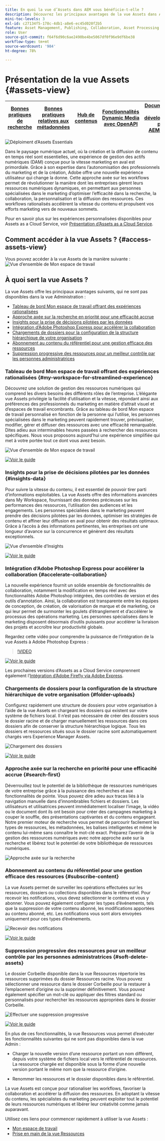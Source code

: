 ```yaml
---
title: En quoi la vue d’Assets dans AEM vous bénéficie-t-elle ?
description: Découvrez les principaux avantages de la vue Assets dans AEM. Grâce à son expertise dans l’autonomisation des professionnels du marketing et de la création, Adobe offre une nouvelle expérience utilisateur qui change la donne.
mini-toc-levels: 3
exl-id: c27134f5-178c-4db1-a8e6-ec45d020f2b5
feature: Asset Management, Publishing, Collaboration, Asset Processing
role: User
source-git-commit: f64f6d90c6ae2490be4be5067df0f96e9df6be38
workflow-type: tm+mt
source-wordcount: '984'
ht-degree: 78%

---
```


# Présentation de la vue Assets {#assets-view}

| [Bonnes pratiques de recherche](/help/assets/search-best-practices.md) | [Bonnes pratiques relatives aux métadonnées](/help/assets/metadata-best-practices.md) | [Hub de contenus](/help/assets/product-overview.md) | [Fonctionnalités Dynamic Media avec OpenAPI](/help/assets/dynamic-media-open-apis-overview.md) | [Documentation de développement pour AEM Assets](https://developer.adobe.com/experience-cloud/experience-manager-apis/) |
| ------------- | --------------------------- |---------|----|-----|

![Déploiment d’Assets Essentials](assets/banner-image.jpg)

Dans le paysage numérique actuel, où la création et la diffusion de contenu en temps réel sont essentielles, une expérience de gestion des actifs numériques (DAM) conçue pour la vitesse marketing en aval est primordiale. Grâce à son expertise dans l’autonomisation des professionnels du marketing et de la création, Adobe offre une nouvelle expérience utilisateur qui change la donne. Cette approche axée sur les workflows permet de révolutionner la manière dont les entreprises gèrent leurs ressources numériques dynamiques, en permettant aux personnes spécialisées dans le marketing d’optimiser l’efficacité dans la recherche, la collaboration, la personnalisation et la diffusion des ressources. Ces workflows rationalisés accélèrent la vitesse du contenu et propulsent vos efforts marketing vers de nouveaux sommets.

Pour en savoir plus sur les expériences personnalisées disponibles pour Assets as a Cloud Service, voir [Présentation d’Assets as a Cloud Service](/help/assets/overview.md#persona-based-experiences).

## Comment accéder à la vue Assets ? {#access-assets-view}

Vous pouvez accéder à la vue Assets de la manière suivante :
![Vue d’ensemble de Mon espace de travail](assets/assets-view.png)

<!--

* **Toggle in Admin view**

    * Log into [!DNL Experience Manager] using Cloud Manager.
    * Navigate to **[!UICONTROL Assets]** > **[!UICONTROL Files]**.
    * Click the profile icon on the top right corner.
    * Click **[!UICONTROL Switch View]** from the **[!UICONTROL Profile Settings]** section.
    Repeat these steps to switch back to the Admin view.

* **Product Switcher**
    * Log into [!DNL Experience Manager] and click ![Product selector](assets/waffle-icon.svg).
    * Select **[!UICONTROL Experience Manager Assets]** to access the Assets view.
    * Select **[!UICONTROL Experience Manager]** to access the Admin view.

* **Quick Links** 
    * Log into experience.adobe.com.
    * Click **[!UICONTROL Experience Manager Assets]** to access the Assets view.
    * Click **[!UICONTROL Experience Manager Assets]** to access the Assets view.

    -->

## À quoi sert la vue Assets ?

La vue Assets offre les principaux avantages suivants, qui ne sont pas disponibles dans la vue Administration :

* [Tableau de bord Mon espace de travail offrant des expériences rationalisées](#my-workspace-for-streamlined-experience)
* [Approche axée sur la recherche en priorité pour une efficacité accrue](#search-first)
* [Insights pour la prise de décisions pilotées par les données](#insights-data)
* [Intégration d’Adobe Photoshop Express pour accélérer la collaboration](#accelerate-collaboration)
* [Chargements de dossiers pour la configuration de la structure hiérarchique de votre organisation](#folder-uploads)
* [Abonnement au contenu du référentiel pour une gestion efficace des ressources](#subscribe-content)
* [Suppression progressive des ressources pour un meilleur contrôle par les personnes administratrices](#soft-delete-assets)

### Tableau de bord Mon espace de travail offrant des expériences rationalisées {#my-workspace-for-streamlined-experience}

Découvrez une solution de gestion des ressources numériques qui comprend les divers besoins des différents rôles de l’entreprise. L’élégante vue Assets privilégie la facilité d’utilisation et la vitesse, répondant ainsi aux préférences des professionnels du marketing en matière d’attrait visuel et d’espaces de travail encombrants. Grâce au tableau de bord Mon espace de travail personnalisé en fonction de la personne qui l’utilise, les personnes spécialisées dans le marketing peuvent rapidement trouver, prévisualiser, modifier, gérer et diffuser des ressources avec une efficacité remarquable. Dites adieu aux interminables heures passées à rechercher des ressources spécifiques. Nous vous proposons aujourd’hui une expérience simplifiée qui met à votre portée tout ce dont vous avez besoin.

![Vue d’ensemble de Mon espace de travail](assets/my-workspace-demo.gif)

[![Voir le guide](assets/see-the-guide-sm.png)](my-workspace-assets-view.md)

### Insights pour la prise de décisions pilotées par les données {#insights-data}

Pour suivre la vitesse du contenu, il est essentiel de pouvoir tirer parti d’informations exploitables. La vue Assets offre des informations avancées dans My Workspace, fournissant des données précieuses sur les performances des ressources, l’utilisation des audiences et les engagements. Les personnes spécialiées dans le marketing peuvent prendre des décisions pilotées par les données, optimiser les stratégies de contenu et affiner leur diffusion en aval pour obtenir des résultats optimaux. Grâce à l’accès à des informations pertinentes, les entreprises ont une longueur d’avance sur la concurrence et génèrent des résultats exceptionnels.

![Vue d’ensemble d’Insights](assets/insights-overview.gif)

[![Voir le guide](assets/see-the-guide-sm.png)](manage-reports-assets-view.md#view-live-statistics)

### Intégration d’Adobe Photoshop Express pour accélérer la collaboration {#accelerate-collaboration}

La nouvelle expérience fournit un solide ensemble de fonctionnalités de collaboration, notamment la modification en temps réel avec des fonctionnalités Adobe Photoshop intégrées, des contrôles de version et des outils d’annotation. Ainsi, la collaboration est transparente entre les équipes de conception, de création, de valorisation de marque et de marketing, ce qui leur permet de surmonter les goulets d’étranglement et d’accélérer le processus des opérations marketing. Les personnes spécialisées dans le marketing disposent désormais d’outils puissants pour accélérer la livraison des projets et accroître leur productivité globale.

Regardez cette vidéo pour comprendre la puissance de l’intégration de la vue Assets à Adobe Photoshop Express :

>[!VIDEO](https://video.tv.adobe.com/v/3420922)

[![Voir le guide](assets/see-the-guide-sm.png)](edit-images-assets-view.md)

Les prochaines versions d’Assets as a Cloud Service comprennent également l’[Intégration d’Adobe Firefly via Adobe Express](https://firefly.adobe.com/?gclid=EAIaIQobChMIlZeKuNfj_wIVeyCtBh3e5g2cEAAYASAAEgL56_D_BwE&amp;sdid=JM4FW6VL&amp;mv=search&amp;mv2=paidsearch&amp;ef_id=EAIaIQobChMIlZeKuNfj_wIVeyCtBh3e5g2cEAAYASAAEgL56_D_BwE:G:s&amp;s_kwcid=AL!3085!3!652077237594!e!!g!!adobe%20firefly!19870733758!148140507838).

### Chargements de dossiers pour la configuration de la structure hiérarchique de votre organisation {#folder-uploads}

Configurez rapidement une structure de dossiers pour votre organisation à l’aide de la vue Assets en chargeant les dossiers qui existent sur votre système de fichiers local. Il n’est pas nécessaire de créer des dossiers sous le dossier racine et de charger manuellement les ressources dans ces dossiers afin de conserver la structure hiérarchique logique. Tous les dossiers et ressources situés sous le dossier racine sont automatiquement chargés vers Experience Manager Assets.

![Chargement des dossiers](assets/folder-uploads.gif)

[![Voir le guide](assets/see-the-guide-sm.png)](add-delete-assets-view.md)

### Approche axée sur la recherche en priorité pour une efficacité accrue {#search-first}

Déverrouillez tout le potentiel de la bibliothèque de ressources numériques de votre entreprise grâce à la puissance des recherches et aux fonctionnalités de pointe. Vous pouvez dire adieu aux tracas liés à la navigation manuelle dans d’innombrables fichiers et dossiers. Les utilisateurs et utilisatrices peuvent immédiatement localiser l’image, la vidéo ou le document dont ils ont besoin pour créer des campagnes marketing à couper le souffle, des présentations captivantes et du contenu engageant. Notre premier moteur de recherche vous permet de parcourir facilement les types de ressources, les métadonnées, les balises intelligentes et même le contenu lui-même sans connaître le mot-clé exact. Préparez l’avenir de la gestion des ressources numériques avec notre approche axée sur la recherche et libérez tout le potentiel de votre bibliothèque de ressources numériques.

![Approche axée sur la recherche](assets/search-first.gif)

### Abonnement au contenu du référentiel pour une gestion efficace des ressources {#subscribe-content}

La vue Assets permet de surveiller les opérations effectuées sur les ressources, dossiers ou collections disponibles dans le référentiel. Pour recevoir les notifications, vous devez sélectionner le contenu et vous y abonner. Vous pouvez également configurer les types d’événements, tels que la suppression de votre contenu abonné, les modifications apportées au contenu abonné, etc. Les notifications vous sont alors envoyées uniquement pour ces types d’événements.

![Recevoir des notifications](assets/notifications.gif)

[![Voir le guide](assets/see-the-guide-sm.png)](manage-notifications-assets-view.md)

### Suppression progressive des ressources pour un meilleur contrôle par les personnes administratrices {#soft-delete-assets}

Le dossier Corbeille disponible dans la vue Ressources répertorie les ressources supprimées du dossier Ressources racine. Vous pouvez sélectionner une ressource dans le dossier Corbeille pour la restaurer à l’emplacement d’origine ou la supprimer définitivement. Vous pouvez également spécifier un mot-clé ou appliquer des filtres standard ou personnalisés pour rechercher les ressources appropriées dans le dossier Corbeille.

![Effectuer une suppression progressive](assets/soft-delete.gif)

[![Voir le guide](assets/see-the-guide-sm.png)](navigate-assets-view.md)

En plus de ces fonctionnalités, la vue Ressources vous permet d’exécuter les fonctionnalités suivantes qui ne sont pas disponibles dans la vue Admin :

* Charger la nouvelle version d’une ressource portant un nom différent, depuis votre système de fichiers local vers le référentiel de ressources. La ressource chargée est disponible sous la forme d’une nouvelle version portant le même nom que la ressource d’origine.

* Renommer les ressources et le dossier disponibles dans le référentiel.

La vue Assets est conçue pour rationaliser les workflows, favoriser la collaboration et accélérer la diffusion des ressources. En adoptant la vitesse du contenu, les spécialistes du marketing peuvent exploiter tout le potentiel de leurs ressources numériques et libérer leur créativité comme jamais auparavant.


Utilisez ces liens pour commencer rapidement à utiliser la vue Assets :

* [Mon espace de travail](/help/assets/my-workspace-assets-view.md)
* [Prise en main de la vue Ressources](/help/assets/get-started-assets-view.md)
